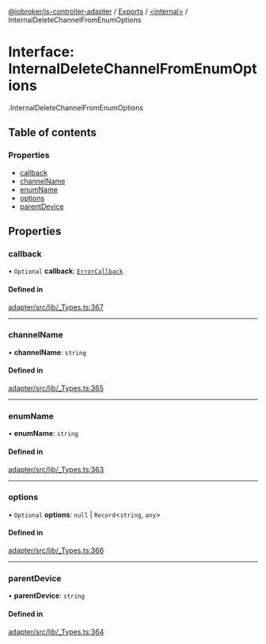 [@iobroker/js-controller-adapter](../README.md) / [Exports](../modules.md) / [<internal\>](../modules/internal_.md) / InternalDeleteChannelFromEnumOptions

# Interface: InternalDeleteChannelFromEnumOptions

[<internal>](../modules/internal_.md).InternalDeleteChannelFromEnumOptions

## Table of contents

### Properties

- [callback](internal_.InternalDeleteChannelFromEnumOptions.md#callback)
- [channelName](internal_.InternalDeleteChannelFromEnumOptions.md#channelname)
- [enumName](internal_.InternalDeleteChannelFromEnumOptions.md#enumname)
- [options](internal_.InternalDeleteChannelFromEnumOptions.md#options)
- [parentDevice](internal_.InternalDeleteChannelFromEnumOptions.md#parentdevice)

## Properties

### callback

• `Optional` **callback**: [`ErrorCallback`](../modules/internal_.md#errorcallback)

#### Defined in

[adapter/src/lib/_Types.ts:367](https://github.com/ioBroker/ioBroker.js-controller/blob/d3b924cd/packages/adapter/src/lib/_Types.ts#L367)

___

### channelName

• **channelName**: `string`

#### Defined in

[adapter/src/lib/_Types.ts:365](https://github.com/ioBroker/ioBroker.js-controller/blob/d3b924cd/packages/adapter/src/lib/_Types.ts#L365)

___

### enumName

• **enumName**: `string`

#### Defined in

[adapter/src/lib/_Types.ts:363](https://github.com/ioBroker/ioBroker.js-controller/blob/d3b924cd/packages/adapter/src/lib/_Types.ts#L363)

___

### options

• `Optional` **options**: ``null`` \| `Record`<`string`, `any`\>

#### Defined in

[adapter/src/lib/_Types.ts:366](https://github.com/ioBroker/ioBroker.js-controller/blob/d3b924cd/packages/adapter/src/lib/_Types.ts#L366)

___

### parentDevice

• **parentDevice**: `string`

#### Defined in

[adapter/src/lib/_Types.ts:364](https://github.com/ioBroker/ioBroker.js-controller/blob/d3b924cd/packages/adapter/src/lib/_Types.ts#L364)
